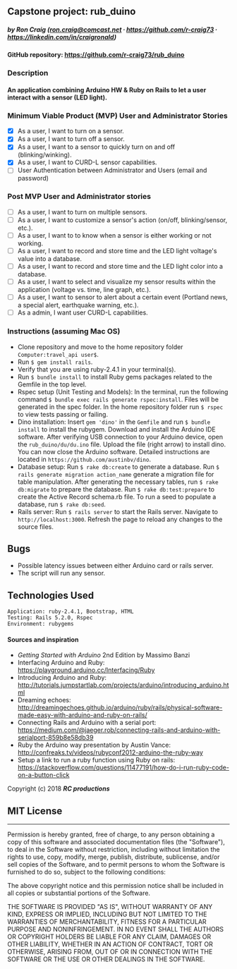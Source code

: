 ## Capstone project: rub_duino

##### by Ron Craig (ron.craig@comcast.net ∙ https://github.com/r-craig73 ∙ https://linkedin.com/in/craigronald)

#### GitHub repository: https://github.com/r-craig73/rub_duino

### Description
#### An application combining Arduino HW & Ruby on Rails to let a user interact with a sensor (LED light).

###  Minimum Viable Product (MVP) User and Administrator Stories
- [x] As a user, I want to turn on a sensor.
- [x] As a user, I want to turn off a sensor.
- [x] As a user, I want to a sensor to quickly turn on and off (blinking/winking).
- [x] As a user, I want to CURD-L sensor capabilities.
- [ ] User Authentication between Administrator and Users (email and password)

### Post MVP User and Administrator stories
- [ ] As a user, I want to turn on multiple sensors.
- [ ] As a user, I want to customize a sensor's action (on/off, blinking/sensor, etc.).
- [ ] As a user, I want to to know when a sensor is either working or not working.
- [ ] As a user, I want to record and store time and the LED light voltage's value into a database.
- [ ] As a user, I want to record and store time and the LED light color into a database.
- [ ] As a user, I want to select and visualize my sensor results within the application (voltage vs. time, line graph, etc.).
- [ ] As a user, I want to sensor to alert about a certain event (Portland news, a special alert, earthquake warning, etc.).
- [ ] As a admin, I want user CURD-L capabilities.

### Instructions (assuming Mac OS)
* Clone repository and move to the home repository folder `Computer:travel_api user$`.
* Run `$ gem install rails`.
* Verify that you are using ruby-2.4.1 in your terminal(s).
* Run `$ bundle install` to install Ruby gems packages related to the Gemfile in the top level.
* Rspec setup (Unit Testing and Models): In the terminal, run the following command `$ bundle exec rails generate rspec:install`. Files will be generated in the spec folder. In the home repository folder run `$ rspec` to view tests passing or failing.
* Dino installation: Insert `gem 'dino'` in the `Gemfile` and run `$ bundle install` to install the rubygem. Download and install the Arduino IDE software. After verifying USB connection to your Arduino device, open the `rub_duino/du/du.ino` file.  Upload the file (right arrow) to install dino. You can now close the Arduino software.  Detailed instructions are located in `https://github.com/austinbv/dino`.
* Database setup: Run `$ rake db:create` to generate a database. Run `$ rails generate migration action_name` generate a migration file for table manipulation. After generating the necessary tables, run `$ rake db:migrate` to prepare the database. Run `$ rake db:test:prepare` to create the Active Record schema.rb file. To run a seed to populate a database, run `$ rake db:seed`.
* Rails server: Run `$ rails server` to start the Rails server. Navigate to `http://localhost:3000`. Refresh the page to reload any changes to the source files.

## Bugs
* Possible latency issues between either Arduino card or rails server.
* The script will run any sensor.

## Technologies Used
```
Application: ruby-2.4.1, Bootstrap, HTML
Testing: Rails 5.2.0, Rspec
Environment: rubygems
```

#### Sources and inspiration
* _Getting Started with Arduino_ 2nd Edition by Massimo Banzi
* Interfacing Arduino and Ruby: https://playground.arduino.cc/Interfacing/Ruby
* Introducing Arduino and Ruby: http://tutorials.jumpstartlab.com/projects/arduino/introducing_arduino.html
* Dreaming echoes: http://dreamingechoes.github.io/arduino/ruby/rails/physical-software-made-easy-with-arduino-and-ruby-on-rails/
* Connecting Rails and Arduino with a serial port: https://medium.com/@jaeger.rob/connecting-rails-and-arduino-with-serialport-859b8e58db39
* Ruby the Arduino way presentation by Austin Vance: http://confreaks.tv/videos/rubyconf2012-arduino-the-ruby-way
* Setup a link to run a ruby function using Ruby on rails: https://stackoverflow.com/questions/11477191/how-do-i-run-ruby-code-on-a-button-click

Copyright (c) 2018 **_RC productions_**

## MIT License
-----------
Permission is hereby granted, free of charge, to any person obtaining a copy of this software and associated documentation files (the "Software"), to deal in the Software without restriction, including without limitation the rights to use, copy, modify, merge, publish, distribute, sublicense, and/or sell copies of the Software, and to permit persons to whom the Software is furnished to do so, subject to the following conditions:

The above copyright notice and this permission notice shall be included in all copies or substantial portions of the Software.

THE SOFTWARE IS PROVIDED "AS IS", WITHOUT WARRANTY OF ANY KIND, EXPRESS OR
IMPLIED, INCLUDING BUT NOT LIMITED TO THE WARRANTIES OF MERCHANTABILITY,
FITNESS FOR A PARTICULAR PURPOSE AND NONINFRINGEMENT. IN NO EVENT SHALL THE AUTHORS OR COPYRIGHT HOLDERS BE LIABLE FOR ANY CLAIM, DAMAGES OR OTHER
LIABILITY, WHETHER IN AN ACTION OF CONTRACT, TORT OR OTHERWISE, ARISING FROM, OUT OF OR IN CONNECTION WITH THE SOFTWARE OR THE USE OR OTHER DEALINGS IN THE SOFTWARE.
